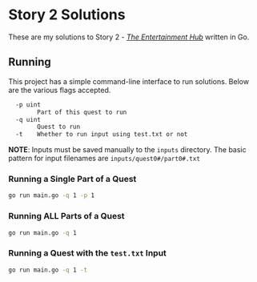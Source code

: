# Story 2 Solutions

These are my solutions to Story 2 - [*The Entertainment Hub*](https://everybody.codes/story/2/quests) written in Go.

## Running

This project has a simple command-line interface to run solutions. Below are the various flags accepted.

```bash
  -p uint
        Part of this quest to run
  -q uint
        Quest to run
  -t    Whether to run input using test.txt or not
```

**NOTE**: Inputs must be saved manually to the `inputs` directory. The basic pattern for input filenames are `inputs/quest0#/part0#.txt`

### Running a Single Part of a Quest

```bash
go run main.go -q 1 -p 1
```
### Running ALL Parts of a Quest

```bash
go run main.go -q 1
```

### Running a Quest with the `test.txt` Input

```bash
go run main.go -q 1 -t
```
